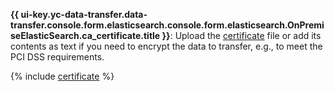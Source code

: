 
**{{ ui-key.yc-data-transfer.data-transfer.console.form.elasticsearch.console.form.elasticsearch.OnPremiseElasticSearch.ca_certificate.title }}**: Upload the [certificate](../../../../../managed-elasticsearch/operations/cluster-connect.md#get-ssl-cert) file or add its contents as text if you need to encrypt the data to transfer, e.g., to meet the PCI DSS requirements.


{% include [certificate](../../../../../_includes/data-transfer/fields/certificate-needed.md) %}